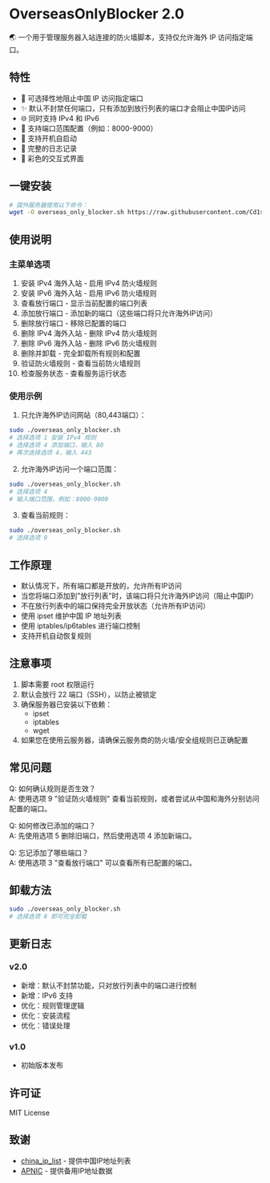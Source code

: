 # OverseasOnlyBlocker 2.0

🌏 一个用于管理服务器入站连接的防火墙脚本，支持仅允许海外 IP 访问指定端口。

## 特性

- 🚫 可选择性地阻止中国 IP 访问指定端口
- ✨ 默认不封禁任何端口，只有添加到放行列表的端口才会阻止中国IP访问
- 🌐 同时支持 IPv4 和 IPv6
- 🎯 支持端口范围配置（例如：8000-9000）
- 🔄 支持开机自启动
- 📝 完整的日志记录
- 🎨 彩色的交互式界面

## 一键安装

```bash
# 国外服务器使用以下命令：
wget -O overseas_only_blocker.sh https://raw.githubusercontent.com/Cd1s/cninblock/refs/heads/main/overseas_firewall.sh && chmod +x overseas_only_blocker.sh && sudo ./overseas_only_blocker.sh
```

## 使用说明

### 主菜单选项

1. 安装 IPv4 海外入站 - 启用 IPv4 防火墙规则
2. 安装 IPv6 海外入站 - 启用 IPv6 防火墙规则
3. 查看放行端口 - 显示当前配置的端口列表
4. 添加放行端口 - 添加新的端口（这些端口将只允许海外IP访问）
5. 删除放行端口 - 移除已配置的端口
6. 删除 IPv4 海外入站 - 删除 IPv4 防火墙规则
7. 删除 IPv6 海外入站 - 删除 IPv6 防火墙规则
8. 删除并卸载 - 完全卸载所有规则和配置
9. 验证防火墙规则 - 查看当前防火墙规则
10. 检查服务状态 - 查看服务运行状态

### 使用示例

1. 只允许海外IP访问网站（80,443端口）：
```bash
sudo ./overseas_only_blocker.sh
# 选择选项 1 安装 IPv4 规则
# 选择选项 4 添加端口，输入 80
# 再次选择选项 4，输入 443
```

2. 允许海外IP访问一个端口范围：
```bash
sudo ./overseas_only_blocker.sh
# 选择选项 4
# 输入端口范围，例如：8000-9000
```

3. 查看当前规则：
```bash
sudo ./overseas_only_blocker.sh
# 选择选项 9
```

## 工作原理

- 默认情况下，所有端口都是开放的，允许所有IP访问
- 当您将端口添加到"放行列表"时，该端口将只允许海外IP访问（阻止中国IP）
- 不在放行列表中的端口保持完全开放状态（允许所有IP访问）
- 使用 ipset 维护中国 IP 地址列表
- 使用 iptables/ip6tables 进行端口控制
- 支持开机自动恢复规则

## 注意事项

1. 脚本需要 root 权限运行
2. 默认会放行 22 端口（SSH），以防止被锁定
3. 确保服务器已安装以下依赖：
   - ipset
   - iptables
   - wget
4. 如果您在使用云服务器，请确保云服务商的防火墙/安全组规则已正确配置

## 常见问题

Q: 如何确认规则是否生效？  
A: 使用选项 9 "验证防火墙规则" 查看当前规则，或者尝试从中国和海外分别访问配置的端口。

Q: 如何修改已添加的端口？  
A: 先使用选项 5 删除旧端口，然后使用选项 4 添加新端口。

Q: 忘记添加了哪些端口？  
A: 使用选项 3 "查看放行端口" 可以查看所有已配置的端口。

## 卸载方法

```bash
sudo ./overseas_only_blocker.sh
# 选择选项 8 即可完全卸载
```

## 更新日志

### v2.0
- 新增：默认不封禁功能，只对放行列表中的端口进行控制
- 新增：IPv6 支持
- 优化：规则管理逻辑
- 优化：安装流程
- 优化：错误处理

### v1.0
- 初始版本发布

## 许可证

MIT License

## 致谢

- [china_ip_list](https://github.com/17mon/china_ip_list) - 提供中国IP地址列表
- [APNIC](https://www.apnic.net/) - 提供备用IP地址数据 
